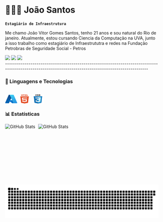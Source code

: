 # 👩🏻‍💻 João Santos

**`Estagiário de Infraestrutura`**

Me chamo João Vitor Gomes Santos, tenho 21 anos e sou natural do Rio de janeiro. Atualmente, estou cursando Ciencia da Computação na UVA, junto a isso trabalho como estagiário de Infraestrututra e redes na Fundação Petrobras de Seguridade Social - Petros

<div>
  <a href="https://mail.google.com/mail/u/1/#inbox" target="_blank"><img src="https://img.shields.io/badge/Gmail-D14836?style=for-the-badge&logo=gmail&logoColor=white" target="blank"></a>
  <a href="https://discord.com/channels/@me" target="_blank"><img src="https://img.shields.io/badge/Discord-7289DA?style=for-the-badge&logo=discord&logoColor=white" target="blank"></a>
  <a href="https://www.linkedin.com/in/jo%C3%A3o-santos-7102682b4/" target="_blank"><img src="https://img.shields.io/badge/-LinkedIn-%230077B5?style=for-the-badge&logo=linkedin&logoColor=white" target="_blank"></a>
</div>
-------------------------------------------------------------------------------------------------------------------------------------------------------

### 🤖 Linguagens e Tecnologias

<div style="display: inline_block"><br>
  <img align="center" alt="azjoao" height="30" width="40" src="https://github.com/devicons/devicon/blob/master/icons/azure/azure-original.svg">
  <img align="center" alt="azjoao" height="30" width="40" src="https://github.com/devicons/devicon/blob/master/icons/html5/html5-plain-wordmark.svg">
  <img align="center" alt="azjoao" height="30" width="40" src="https://github.com/devicons/devicon/blob/master/icons/css3/css3-original-wordmark.svg">
</div:>


### 📊 Estatísticas

<p>
  <img 
    align="left" 
    alt="GitHub Stats" 
    height="200" 
    style="padding-right: 10px;" 
    src="https://github-readme-stats.vercel.app/api?username=Jonhsanctorum&show_icons=true&theme=tokyonight&include_all_commits=true&locale=pt-br" 
  />

<img 
      align="left" 
      alt="GitHub Stats" 
      height="200" 
      src="https://github-readme-stats.vercel.app/api/top-langs/?username=Jonhsanctorum&theme=tokyonight&layout=compact&custom_title=Tecnologias&langs_count=9" 
  />

</p>



<picture align="center">
  <source media="(prefers-color-scheme: dark)" srcset="https://raw.githubusercontent.com/Jonhsanctorum/Jonhsanctorum/output/github-contribution-grid-snake-dark.svg">
  <source media="(prefers-color-scheme: light)" srcset="https://raw.githubusercontent.com/Jonhsanctorum/Jonhsanctorum/output/github-contribution-grid-snake-dark.svg">
  <img align="center" alt="github contribution grid snake animation" src="https://raw.githubusercontent.com/Jonhsanctorum/Jonhsanctorum/output/github-contribution-grid-snake.svg">
</picture>
